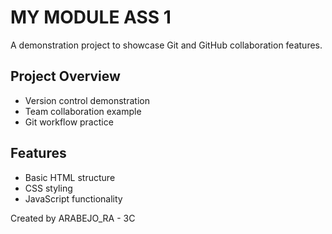 # MY MODULE ASS 1

A demonstration project to showcase Git and GitHub collaboration features.

## Project Overview
- Version control demonstration
- Team collaboration example
- Git workflow practice

## Features
- Basic HTML structure
- CSS styling
- JavaScript functionality

Created by ARABEJO_RA - 3C
